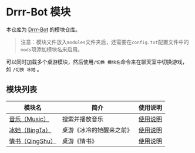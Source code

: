# Drrr-Bot 模块

本仓库为 [Drrr-Bot](https://github.com/stozn/drrr-bot) 的模块仓库。

> 注意：模块文件放入`modules`文件夹后，还需要在`config.txt`配置文件中的`mods`项添加模块名来启用。

可以同时加载多个桌游模块，然后使用`/切换 模块名`命令来在聊天室中切换游戏，如 `/切换 冰她` 。

## 模块列表

| 模块名                        | 简介                     | 使用说明               |
| ----------------------------- | ------------------------ | ---------------------- |
| [音乐（Music）](Music.py)     | 搜索并播放音乐           | [使用说明](Music.md)   |
| [冰她（BingTa）](BingTa.py)   | 桌游《冰冷的她醒来之前》 | [使用说明](BingTa.md)  |
| [情书（QingShu）](QingShu.py) | 桌游《情书》             | [使用说明](QingShu.md) |

